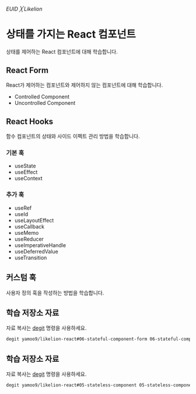 ###### EUID ╳ Likelion

# 상태를 가지는 React 컴포넌트

상태를 제어하는 React 컴포넌트에 대해 학습합니다.

## React Form

React가 제어하는 컴포넌트와 제어하지 않는 컴포넌트에 대해 학습합니다.

- Controlled Component
- Uncontrolled Component

## React Hooks

함수 컴포넌트의 상태와 사이드 이펙트 관리 방법을 학습합니다.

### 기본 훅

- useState
- useEffect
- useContext

### 추가 훅

- useRef
- useId
- useLayoutEffect
- useCallback
- useMemo
- useReducer
- useImperativeHandle
- useDeferredValue
- useTransition

## 커스텀 훅

사용자 정의 훅을 작성하는 방법을 학습합니다.

## 학습 저장소 자료

자료 복사는 [degit](https://github.com/Rich-Harris/degit#readme) 명령을 사용하세요.

```sh
degit yamoo9/likelion-react#06-stateful-component-form 06-stateful-component-form
```

## 학습 저장소 자료

자료 복사는 [degit](https://github.com/Rich-Harris/degit#readme) 명령을 사용하세요.

```sh
degit yamoo9/likelion-react#05-stateless-component 05-stateless-component
```
